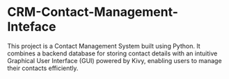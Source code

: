 # CRM-Contact-Management-Inteface
This project is a Contact Management System built using Python. It combines a backend database for storing contact details with an intuitive Graphical User Interface (GUI) powered by Kivy, enabling users to manage their contacts efficiently.
